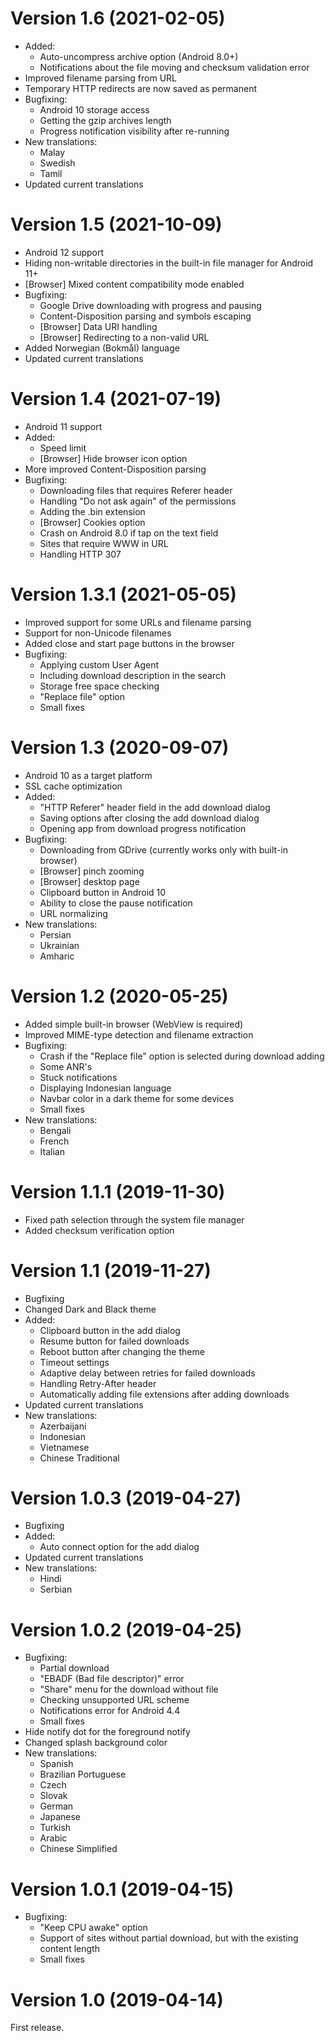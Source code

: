 Version 1.6 (2021-02-05)
========================

 * Added:
      - Auto-uncompress archive option (Android 8.0+)
      - Notifications about the file moving and checksum validation error
 * Improved filename parsing from URL
 * Temporary HTTP redirects are now saved as permanent
 * Bugfixing:
      - Android 10 storage access
      - Getting the gzip archives length
      - Progress notification visibility after re-running
 * New translations:
      - Malay
      - Swedish
      - Tamil
 * Updated current translations

Version 1.5 (2021-10-09)
========================

 * Android 12 support
 * Hiding non-writable directories in the built-in file manager for Android 11+
 * [Browser] Mixed content compatibility mode enabled
 * Bugfixing:
      - Google Drive downloading with progress and pausing
      - Content-Disposition parsing and symbols escaping
      - [Browser] Data URI handling
      - [Browser] Redirecting to a non-valid URL
 * Added Norwegian (Bokmål) language
 * Updated current translations

Version 1.4 (2021-07-19)
========================

 * Android 11 support
 * Added:
      - Speed limit
      - [Browser] Hide browser icon option
 * More improved Content-Disposition parsing
 * Bugfixing:
      - Downloading files that requires Referer header
      - Handling "Do not ask again" of the permissions
      - Adding the .bin extension
      - [Browser] Cookies option
      - Crash on Android 8.0 if tap on the text field
      - Sites that require WWW in URL
      - Handling HTTP 307

Version 1.3.1 (2021-05-05)
========================

 * Improved support for some URLs and filename parsing
 * Support for non-Unicode filenames
 * Added close and start page buttons in the browser
 * Bugfixing:
      - Applying custom User Agent
      - Including download description in the search
      - Storage free space checking
      - "Replace file" option
      - Small fixes

Version 1.3 (2020-09-07)
========================

 * Android 10 as a target platform
 * SSL cache optimization
 * Added:
      - "HTTP Referer" header field in the add download dialog
      - Saving options after closing the add download dialog
      - Opening app from download progress notification
 * Bugfixing:
      - Downloading from GDrive (currently works only with built-in browser)
      - [Browser] pinch zooming
      - [Browser] desktop page
      - Clipboard button in Android 10
      - Ability to close the pause notification
      - URL normalizing
 * New translations:
      - Persian
      - Ukrainian
      - Amharic

Version 1.2 (2020-05-25)
========================

 * Added simple built-in browser (WebView is required)
 * Improved MIME-type detection and filename extraction
 * Bugfixing:
      - Crash if the "Replace file" option is selected during download adding
      - Some ANR's
      - Stuck notifications
      - Displaying Indonesian language
      - Navbar color in a dark theme for some devices
      - Small fixes
 * New translations:
      - Bengali
      - French
      - Italian

Version 1.1.1 (2019-11-30)
========================

 * Fixed path selection through the system file manager
 * Added checksum verification option

Version 1.1 (2019-11-27)
========================

 * Bugfixing
 * Changed Dark and Black theme
 * Added:
     - Clipboard button in the add dialog
     - Resume button for failed downloads
     - Reboot button after changing the theme
     - Timeout settings
     - Adaptive delay between retries for failed downloads
     - Handling Retry-After header
     - Automatically adding file extensions after adding downloads
 * Updated current translations
 * New translations:
     - Azerbaijani
     - Indonesian
     - Vietnamese
     - Chinese Traditional

Version 1.0.3 (2019-04-27)
==========================

 * Bugfixing
 * Added:
     - Auto connect option for the add dialog
 * Updated current translations
 * New translations:
     - Hindi
     - Serbian

Version 1.0.2 (2019-04-25)
==========================

 * Bugfixing:
     - Partial download
     - "EBADF (Bad file descriptor)" error
     - "Share" menu for the download without file
     - Checking unsupported URL scheme
     - Notifications error for Android 4.4
     - Small fixes
 * Hide notify dot for the foreground notify
 * Changed splash background color
 * New translations:
     - Spanish
     - Brazilian Portuguese
     - Czech
     - Slovak
     - German
     - Japanese
     - Turkish
     - Arabic
     - Chinese Simplified

Version 1.0.1 (2019-04-15)
==========================

 * Bugfixing:
     - "Keep CPU awake" option
     - Support of sites without partial download, but with the existing content length
     - Small fixes

Version 1.0 (2019-04-14)
========================

First release.
